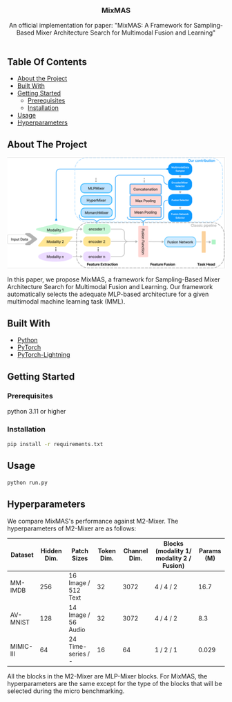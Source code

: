 <h3 align="center">MixMAS</h3>

<p align="center">
  An official implementation for paper: "MixMAS: A Framework for Sampling-Based Mixer Architecture Search for Multimodal Fusion and Learning"
  <br/>
  <br/>

## Table Of Contents

* [About the Project](#about-the-project)
* [Built With](#built-with)
* [Getting Started](#getting-started)
    * [Prerequisites](#prerequisites)
    * [Installation](#installation)
* [Usage](#usage)
* [Hyperparameters](#hyperparameters)

## About The Project

![MixMAS](images/mixmas.png)

In this paper, we propose MixMAS, a framework for Sampling-Based Mixer Architecture Search for Multimodal Fusion and
Learning. Our framework automatically selects the adequate MLP-based architecture for a given multimodal machine
learning task (MML).

## Built With

* [Python](https://www.python.org/)
* [PyTorch](https://pytorch.org/)
* [PyTorch-Lightning](https://www.pytorchlightning.ai/index.html)

## Getting Started

### Prerequisites

python 3.11 or higher

### Installation

```bash
pip install -r requirements.txt
```

## Usage

```bash
python run.py
```

## Hyperparameters

We compare MixMAS's performance against M2-Mixer. The hyperparameters of M2-Mixer are as follows:

| Dataset   | Hidden Dim. | Patch Sizes         | Token Dim. | Channel Dim. | Blocks (modality 1/ modality 2 / Fusion) | Params (M) |
|-----------|-------------|---------------------|------------|--------------|------------------------------------------|------------|
| MM-IMDB   | 256         | 16 Image / 512 Text | 32         | 3072         | 4 / 4 / 2                                | 16.7       |
| AV-MNIST  | 128         | 14 Image / 56 Audio | 32         | 3072         | 4 / 4 / 2                                | 8.3        |
| MIMIC-III | 64          | 24 Time-series / -  | 16         | 64           | 1 / 2 / 1                                | 0.029      |

All the blocks in the M2-Mixer are MLP-Mixer blocks.
For MixMAS,
the hyperparameters are the same except for the type of the blocks that will be selected during the micro benchmarking.